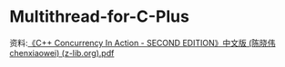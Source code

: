 # Multithread-for-C-Plus 

资料:[《C++ Concurrency In Action - SECOND EDITION》中文版 (陈晓伟 chenxiaowei) (z-lib.org).pdf](https://github.com/lizhaojie001/multithread-for-C-Plus/blob/main/%E3%80%8AC%2B%2B%20Concurrency%20In%20Action%20-%20SECOND%20EDITION%E3%80%8B%E4%B8%AD%E6%96%87%E7%89%88%20(%E9%99%88%E6%99%93%E4%BC%9F%20chenxiaowei)%20(z-lib.org).pdf)
